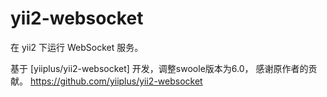 # yii2-websocket 

在 yii2 下运行 WebSocket 服务。

基于 [yiiplus/yii2-websocket] 开发，调整swoole版本为6.0， 感谢原作者的贡献。
https://github.com/yiiplus/yii2-websocket